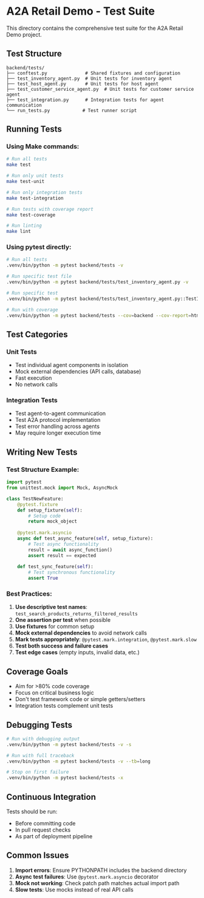 # A2A Retail Demo - Test Suite

This directory contains the comprehensive test suite for the A2A Retail Demo project.

## Test Structure

```
backend/tests/
├── conftest.py              # Shared fixtures and configuration
├── test_inventory_agent.py  # Unit tests for inventory agent
├── test_host_agent.py       # Unit tests for host agent
├── test_customer_service_agent.py  # Unit tests for customer service agent
├── test_integration.py      # Integration tests for agent communication
└── run_tests.py            # Test runner script
```

## Running Tests

### Using Make commands:

```bash
# Run all tests
make test

# Run only unit tests
make test-unit

# Run only integration tests
make test-integration

# Run tests with coverage report
make test-coverage

# Run linting
make lint
```

### Using pytest directly:

```bash
# Run all tests
.venv/bin/python -m pytest backend/tests -v

# Run specific test file
.venv/bin/python -m pytest backend/tests/test_inventory_agent.py -v

# Run specific test
.venv/bin/python -m pytest backend/tests/test_inventory_agent.py::TestInventoryAgent::test_search_products_by_query -v

# Run with coverage
.venv/bin/python -m pytest backend/tests --cov=backend --cov-report=html
```

## Test Categories

### Unit Tests
- Test individual agent components in isolation
- Mock external dependencies (API calls, database)
- Fast execution
- No network calls

### Integration Tests
- Test agent-to-agent communication
- Test A2A protocol implementation
- Test error handling across agents
- May require longer execution time

## Writing New Tests

### Test Structure Example:

```python
import pytest
from unittest.mock import Mock, AsyncMock

class TestNewFeature:
    @pytest.fixture
    def setup_fixture(self):
        # Setup code
        return mock_object
    
    @pytest.mark.asyncio
    async def test_async_feature(self, setup_fixture):
        # Test async functionality
        result = await async_function()
        assert result == expected
    
    def test_sync_feature(self):
        # Test synchronous functionality
        assert True
```

### Best Practices:

1. **Use descriptive test names**: `test_search_products_returns_filtered_results`
2. **One assertion per test** when possible
3. **Use fixtures** for common setup
4. **Mock external dependencies** to avoid network calls
5. **Mark tests appropriately**: `@pytest.mark.integration`, `@pytest.mark.slow`
6. **Test both success and failure cases**
7. **Test edge cases** (empty inputs, invalid data, etc.)

## Coverage Goals

- Aim for >80% code coverage
- Focus on critical business logic
- Don't test framework code or simple getters/setters
- Integration tests complement unit tests

## Debugging Tests

```bash
# Run with debugging output
.venv/bin/python -m pytest backend/tests -v -s

# Run with full traceback
.venv/bin/python -m pytest backend/tests -v --tb=long

# Stop on first failure
.venv/bin/python -m pytest backend/tests -x
```

## Continuous Integration

Tests should be run:
- Before committing code
- In pull request checks
- As part of deployment pipeline

## Common Issues

1. **Import errors**: Ensure PYTHONPATH includes the backend directory
2. **Async test failures**: Use `@pytest.mark.asyncio` decorator
3. **Mock not working**: Check patch path matches actual import path
4. **Slow tests**: Use mocks instead of real API calls